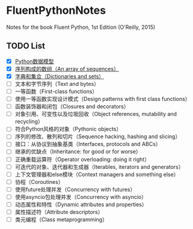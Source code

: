 # FluentPythonNotes
Notes for the book Fluent Python, 1st Edition (O'Reilly, 2015)

## TODO List
- [x] [Python数据模型](./01_PythonDataModel/01_PythonDataModel.ipynb)
- [x] [序列构成的数组（An array of sequences）](./02_AnArrayofSequences/02_AnArrayofSequences.ipynb)
- [x] [字典和集合（Dictionaries and sets）](./03_DictionariesAndSets/03_DictionariesAndSets.ipynb)
- [ ] 文本和字节序列（Text and bytes）
- [ ] 一等函数（First-class functions）
- [ ] 使用一等函数实现设计模式（Design patterns with first class functions）
- [ ] 函数装饰器和闭包（Closures and decorators）
- [ ] 对象引用、可变性以及垃圾回收（Object references, mutability and recycling）
- [ ] 符合Python风格的对象（Pythonic objects）
- [ ] 序列的修改、散列和切片（Sequence hacking, hashing and slicing）
- [ ] 接口：从协议到抽象基类（Interfaces, protocols and ABCs）
- [ ] 继承的优缺点（Inheritance: for good or for worse）
- [ ] 正确重载运算符（Operator overloading: doing it right）
- [ ] 可迭代的对象、迭代器和生成器（Iterables, iterators and generators）
- [ ] 上下文管理器和else模块（Context managers and something else）
- [ ] 协程（Coroutines）
- [ ] 使用future处理并发（Concurrency with futures）
- [ ] 使用asyncio包处理并发（Concurrency with asyncio）
- [ ] 动态属性和特性（Dynamic attributes and properties）
- [ ] 属性描述符（Attribute descriptors）
- [ ] 类元编程（Class metaprogramming）